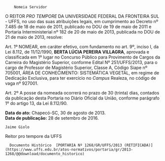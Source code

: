         Nomeia Servidor  

O REITOR *PRO TEMPORE* DA UNIVERSIDADE FEDERAL DA FRONTEIRA SUL - UFFS, no uso das suas atribuições legais, em cumprimento ao Decreto nº 7.485 de 18 de maio de 2011, publicado no DOU de 19 de maio de 2011 e Portaria Interministerial nº 182 de 20 de maio de 2013, publicada no DOU de 21 de maio de 2013, resolve:

 Art. 1º NOMEAR, em caráter efetivo, com fundamento no art. 9º, inciso I, da Lei 8.112, de 11/12/1990, **BERTA LÚCIA PEREIRA VILLAGRA**, aprovada e classificada em 1º lugar no Concurso Público para Provimento de Cargos da Carreira do Magistério Superior, conforme Edital Nº 251/UFFS/2013, para o cargo de Professor de Magistério Superior, Classe A, Código Siape nº 705001, ÁREA DE CONHECIMENTO: SISTEMÁTICA VEGETAL, em regime de Dedicação Exclusiva, para ter exercício no *Campus* Realeza, no código de vaga nº 927001.

 Art. 2º A posse da nomeada ocorrerá no prazo de 30 (trinta) dias, contados da publicação desta Portaria no Diário Oficial da União, conforme parágrafo 1º do artigo 13, da Lei 8.112/90.

  

   **Data do ato:** Chapecó-SC, 30 de agosto de 2013.   
 **Data de publicação:**  28 de setembro de 2016. 

    Jaime Giolo   
 Reitor pro tempore da UFFS 

      Documento Histórico  [PORTARIA Nº 1268/GR/UFFS/2013 (RETIFICADA)](https://www.uffs.edu.br/atos-normativos/portaria/gr/2013-1268/@@download/documento_historico)     
      